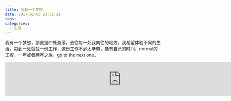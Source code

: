 ```yaml
---
title: 我有一个梦想
date: 2017-01-05 23:31:31
tags:
categories:
  - 生活
---
```

我有一个梦想，那就是四处游荡，去往每一处我向往的地方。我希望体验不同的生活，每到一处就找一份工作，这份工作不必太辛劳，能有自己的时间，normal的工资，一年或者两年之后，go to the next one。

<iframe frameborder="no" border="0" marginwidth="0" marginheight="0" width="750" height="110" loading="lazy" sandbox="allow-popups allow-scripts allow-same-origin" src="https://www.xiami.com/webapp/embed-player?autoPlay=1&id=1795230691"></iframe>


